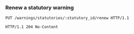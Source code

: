 ### Renew a statutory warning

```http
PUT /warnings/statutories/:statutory_id/renew HTTP/1.1
```

```http
HTTP/1.1 204 No-Content
```
